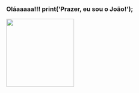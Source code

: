 ### Oláaaaaa!!! print('Prazer, eu sou o João!');

<div>
  
  <img  height="180em" src="https://github-readme-stats.vercel.app/api?username=joaocarrato&show_icons=true&theme=monokai&include_all_commits=true&count_private=true"/>
</div>
<br>

